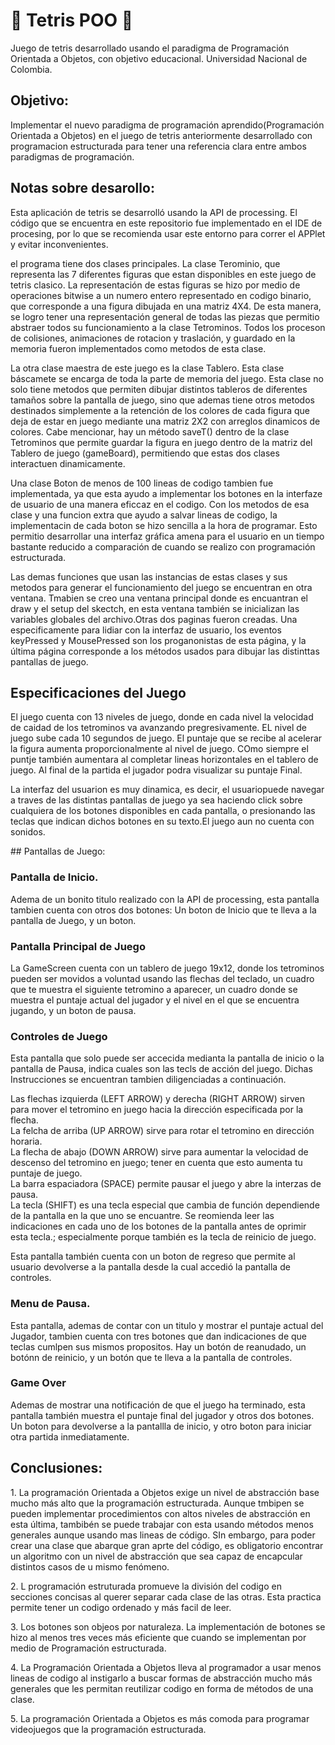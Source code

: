 # :blue_heart: Tetris POO :blue_heart:
Juego de tetris desarrollado usando el paradigma de Programación Orientada a Objetos, con objetivo educacional. Universidad Nacional de Colombia.

## Objetivo:
Implementar el nuevo paradigma de programación aprendido(Programación Orientada a Objetos) en el juego de tetris anteriormente desarrollado con programacion estructurada para tener una referencia clara entre ambos paradigmas de programación.

## Notas sobre desarollo:
<p>Esta aplicación de tetris se desarrolló usando la API de processing. El código que se encuentra en este repositorio fue implementado en el IDE de procesing, por lo que se recomienda usar este entorno para correr el APPlet y evitar inconvenientes.</p>

<p>el programa tiene dos clases principales. La clase Terominio, que representa las 7 diferentes figuras que estan disponibles en este juego de tetris clasico. La representación de estas figuras se hizo por medio de operaciones bitwise a un numero entero representado en codigo binario, que corresponde a una figura dibujada en una matriz 4X4. De esta manera, se logro tener una representación general de todas las piezas que permitio abstraer todos su funcionamiento a la clase Tetrominos. Todos los proceson de colisiones, animaciones de rotacion y traslación, y guardado en la memoria fueron implementados como metodos de esta clase.</p>

<p> La otra clase maestra de este juego es la clase Tablero. Esta clase báscamete se encarga de toda la parte de memoria del juego. Esta clase no solo tiene metodos que permiten dibujar distintos tableros de diferentes tamaños sobre la pantalla de juego, sino que ademas tiene otros metodos destinados simplemente a la retención de los colores de cada figura que deja de estar en juego mediante una matriz 2X2 con arreglos dinamicos de colores. Cabe mencionar, hay un método saveT() dentro de la clase Tetrominos que permite guardar la figura en juego dentro de la matriz del Tablero de juego (gameBoard), permitiendo que estas dos clases interactuen dinamicamente.</p>

<p> Una clase Boton de menos de 100 lineas de codigo tambien fue implementada, ya que  esta ayudo a implementar los botones en la interfaze de usuario de una manera eficcaz en el codigo. Con los metodos de esa clase y una funcion extra que ayudo a salvar lineas de codigo, la implementacin de cada boton se hizo sencilla a la hora de programar. Esto permitio desarrollar una interfaz gráfica amena para el usuario en un tiempo bastante reducido a comparación de cuando se realizo con programación estructurada.</p>  
<p>Las demas funciones que usan las instancias de estas clases y sus metodos para generar el funcionamiento del juego se encuentran en otra ventana. Tmabien se creo una ventana principal donde es encuantran el draw y el setup del skectch, en esta ventana también se inicializan las variables globales del archivo.Otras dos paginas fueron creadas. Una especificamente para lidiar con la interfaz de usuario, los eventos keyPressed y MousePressed son los proganonistas de esta página, y la última página corresponde a los métodos usados para dibujar las distinttas pantallas de juego.</p>

## Especificaciones del Juego
<p>El juego cuenta con 13 niveles de juego, donde en cada nivel la velocidad de caidad de los tetrominos va avanzando pregresivamente. EL nivel de juego sube cada 10 segundos de juego. El puntaje que se recibe al acelerar la figura aumenta proporcionalmente al nivel de juego. COmo siempre el puntje también aumentara al completar lineas horizontales en el tablero de juego. Al final de la partida el jugador podra visualizar su puntaje Final.</p>
<p>La interfaz del usuarion es muy dinamica, es decir, el usuariopuede navegar a traves de las distintas pantallas de juego ya sea haciendo click sobre cualquiera de los botones disponibles en cada pantalla, o presionando las teclas que indican dichos botones en su texto.El juego aun no cuenta con sonidos.</p>
## Pantallas de Juego:

### Pantalla de Inicio.
<p> Adema de un bonito titulo realizado con la API de processing, esta pantalla tambien cuenta con otros dos botones: Un boton de Inicio que te lleva a la pantalla de Juego, y un boton.</p>

### Pantalla Principal de Juego
<p>La GameScreen cuenta con un tablero de juego 19x12, donde los tetrominos pueden ser movidos a voluntad usando las flechas del teclado, un cuadro que te muestra el siguiente tetromino a aparecer, un cuadro donde se muestra el puntaje actual del jugador y el nivel en el que se encuentra jugando, y un boton de pausa.</p>

### Controles de Juego
<p>Esta pantalla que solo puede ser accecida medianta la pantalla de inicio o la pantalla de Pausa, indica cuales son las tecls de acción del juego. Dichas Instrucciones se encuentran tambien diligenciadas a continuación.</p>
Las flechas izquierda (LEFT ARROW) y derecha (RIGHT ARROW) sirven para mover el tetromino en juego hacia la dirección especificada por la flecha.<br>
La felcha de arriba (UP ARROW) sirve para rotar el tetromino en dirección horaria.<br>
La flecha de abajo (DOWN ARROW) sirve para aumentar la velocidad de descenso del tetromino en juego; tener en cuenta que esto aumenta tu puntaje de juego.<br>
La barra espaciadora (SPACE) permite pausar el juego y abre la interzas de pausa.<br>
La tecla (SHIFT) es una tecla especial que cambia de función dependiende de la pantalla en la que uno se encuantre. Se reomienda leer las indicaciones en cada uno de los botones de la pantalla antes de oprimir esta tecla.; especialmente porque también es la tecla de reinicio de juego.<p>  
<p>Esta pantalla también cuenta con un boton de regreso que permite al usuario devolverse a la pantalla desde la cual accedió la pantalla de controles.</p>

### Menu de Pausa.
Esta pantalla, ademas de contar con un titulo y mostrar el puntaje actual del Jugador, tambien cuenta con tres botones que dan indicaciones de que teclas cumlpen sus mismos propositos. Hay un botón de reanudado, un botónn de reinicio, y un botón que te lleva a la pantalla de controles.
### Game Over
<p>Ademas de mostrar una notificación de que el juego ha terminado, esta pantalla también muestra el puntaje final del jugador y otros dos botones. Un boton para devolverse  a la pantallla de inicio, y otro boton para iniciar otra partida inmediatamente.</p>

## Conclusiones:
<p>1. La programación Orientada a Objetos exige un nivel de abstracción base mucho más alto que la programación estructurada. Aunque tmbipen se pueden implementar procedimientos con altos niveles de abstracción en esta última, tambibén se puede trabajar con esta usando métodos menos generales aunque usando mas lineas de código. SIn embargo, para poder crear una clase que abarque gran aprte del código, es obligatorio encontrar un algoritmo con un nivel de abstracción que sea capaz de encapcular distintos casos de u mismo fenómeno. </p>
<p>2. L programación estruturada promueve la división del codigo en secciones concisas al  querer separar cada clase de las otras. Esta practica permite tener un codigo ordenado y más facil de leer.</p>
<p>3. Los botones son objeos por naturaleza. La implementación de botones se hizo al menos tres veces más eficiente que cuando se implementan por medio de Programación estructurada.</p>
<p>4. La Programación Orientada a Objetos lleva al programador a usar menos lineas de codigo al instigarlo a buscar formas de abstracción mucho más generales que les permitan reutilizar codigo en forma de métodos de una clase.</p>
<p>5. La programación Orientada a Objetos es más comoda para programar videojuegos que la programación estructurada.</p>

